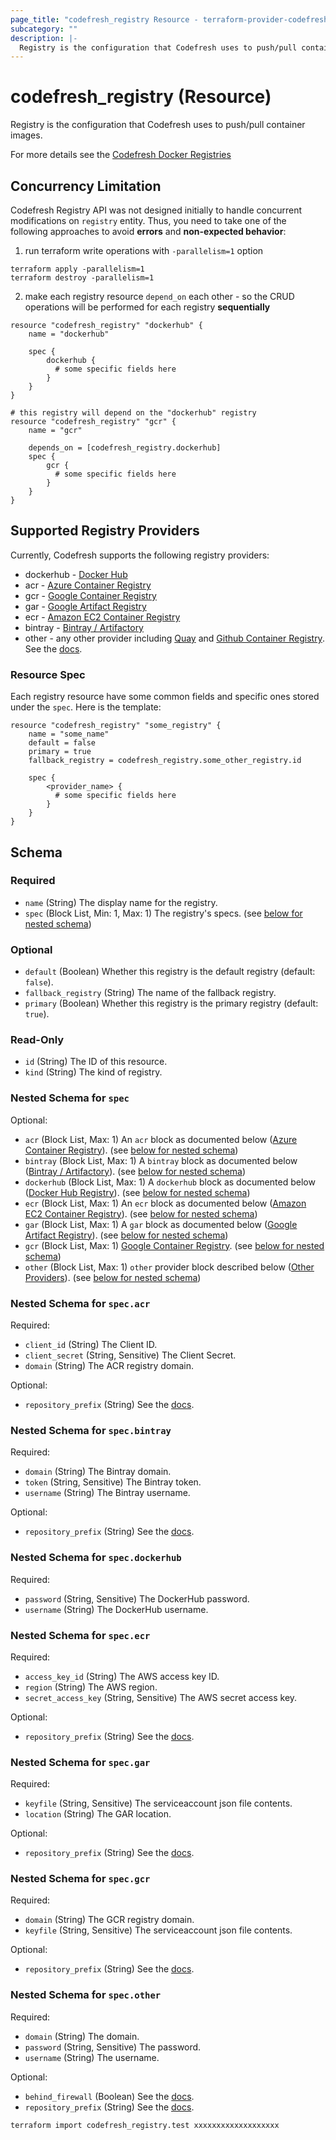 ```yaml
---
page_title: "codefresh_registry Resource - terraform-provider-codefresh"
subcategory: ""
description: |-
  Registry is the configuration that Codefresh uses to push/pull container images.
---
```


# codefresh_registry (Resource)

Registry is the configuration that Codefresh uses to push/pull container images.

For more details see the [Codefresh Docker Registries](https://codefresh.io/docs/docs/integrations/docker-registries/)


## Concurrency Limitation 

Codefresh Registry API was not designed initially to handle concurrent modifications on `registry` entity.
Thus, you need to take one of the following approaches to avoid **errors** and **non-expected behavior**:

1) run terraform write operations with `-parallelism=1` option
```shell
terraform apply -parallelism=1
terraform destroy -parallelism=1
```

2) make each registry resource `depend_on` each other - so the CRUD operations will be performed for each registry **sequentially**
```hcl
resource "codefresh_registry" "dockerhub" {
    name = "dockerhub"
  
    spec {
        dockerhub {
          # some specific fields here
        }
    }
}

# this registry will depend on the "dockerhub" registry
resource "codefresh_registry" "gcr" {
    name = "gcr"
    
    depends_on = [codefresh_registry.dockerhub]    
    spec {
        gcr {
          # some specific fields here
        }
    }
}
```

## Supported Registry Providers

Currently, Codefresh supports the following registry providers:
* dockerhub - [Docker Hub](https://codefresh.io/docs/docs/integrations/docker-registries/docker-hub/)
* acr - [Azure Container Registry](https://codefresh.io/docs/docs/integrations/docker-registries/azure-docker-registry)
* gcr - [Google Container Registry](https://codefresh.io/docs/docs/integrations/docker-registries/google-container-registry)
* gar - [Google Artifact Registry](https://codefresh.io/docs/docs/integrations/docker-registries/google-artifact-registry)
* ecr - [Amazon EC2 Container Registry](https://codefresh.io/docs/docs/integrations/docker-registries/amazon-ec2-container-registry)
* bintray - [Bintray / Artifactory](https://codefresh.io/docs/docs/integrations/docker-registries/bintray-io)
* other - any other provider including [Quay](https://codefresh.io/docs/docs/integrations/docker-registries/quay-io) and [Github Container Registry](https://codefresh.io/docs/docs/integrations/docker-registries/github-container-registry). See the [docs](https://codefresh.io/docs/docs/integrations/docker-registries/other-registries).

### Resource Spec

Each registry resource have some common fields and specific ones stored under the `spec`. Here is the template:

```hcl
resource "codefresh_registry" "some_registry" {
    name = "some_name"
    default = false
    primary = true
    fallback_registry = codefresh_registry.some_other_registry.id
  
    spec {
        <provider_name> {
          # some specific fields here
        }
    }
}
```

<!-- schema generated by tfplugindocs -->
## Schema

### Required

- `name` (String) The display name for the registry.
- `spec` (Block List, Min: 1, Max: 1) The registry's specs. (see [below for nested schema](#nestedblock--spec))

### Optional

- `default` (Boolean) Whether this registry is the default registry (default: `false`).
- `fallback_registry` (String) The name of the fallback registry.
- `primary` (Boolean) Whether this registry is the primary registry (default: `true`).

### Read-Only

- `id` (String) The ID of this resource.
- `kind` (String) The kind of registry.

<a id="nestedblock--spec"></a>
### Nested Schema for `spec`

Optional:

- `acr` (Block List, Max: 1) An `acr` block as documented below ([Azure Container Registry](https://codefresh.io/docs/docs/integrations/docker-registries/azure-docker-registry)). (see [below for nested schema](#nestedblock--spec--acr))
- `bintray` (Block List, Max: 1) A `bintray` block as documented below ([Bintray / Artifactory](https://codefresh.io/docs/docs/integrations/docker-registries/bintray-io)). (see [below for nested schema](#nestedblock--spec--bintray))
- `dockerhub` (Block List, Max: 1) A `dockerhub` block as documented below ([Docker Hub Registry](https://codefresh.io/docs/docs/integrations/docker-registries/docker-hub/)). (see [below for nested schema](#nestedblock--spec--dockerhub))
- `ecr` (Block List, Max: 1) An `ecr` block as documented below ([Amazon EC2 Container Registry](https://codefresh.io/docs/docs/integrations/docker-registries/amazon-ec2-container-registry)). (see [below for nested schema](#nestedblock--spec--ecr))
- `gar` (Block List, Max: 1) A `gar` block as documented below ([Google Artifact Registry](https://codefresh.io/docs/docs/integrations/docker-registries/google-artifact-registry)). (see [below for nested schema](#nestedblock--spec--gar))
- `gcr` (Block List, Max: 1) [Google Container Registry](https://codefresh.io/docs/docs/integrations/docker-registries/google-container-registry). (see [below for nested schema](#nestedblock--spec--gcr))
- `other` (Block List, Max: 1) `other` provider block described below ([Other Providers](https://codefresh.io/docs/docs/integrations/docker-registries/other-registries)). (see [below for nested schema](#nestedblock--spec--other))

<a id="nestedblock--spec--acr"></a>
### Nested Schema for `spec.acr`

Required:

- `client_id` (String) The Client ID.
- `client_secret` (String, Sensitive) The Client Secret.
- `domain` (String) The ACR registry domain.

Optional:

- `repository_prefix` (String) See the [docs](https://codefresh.io/docs/docs/integrations/docker-registries/#using-an-optional-repository-prefix).


<a id="nestedblock--spec--bintray"></a>
### Nested Schema for `spec.bintray`

Required:

- `domain` (String) The Bintray domain.
- `token` (String, Sensitive) The Bintray token.
- `username` (String) The Bintray username.

Optional:

- `repository_prefix` (String) See the [docs](https://codefresh.io/docs/docs/integrations/docker-registries/#using-an-optional-repository-prefix).


<a id="nestedblock--spec--dockerhub"></a>
### Nested Schema for `spec.dockerhub`

Required:

- `password` (String, Sensitive) The DockerHub password.
- `username` (String) The DockerHub username.


<a id="nestedblock--spec--ecr"></a>
### Nested Schema for `spec.ecr`

Required:

- `access_key_id` (String) The AWS access key ID.
- `region` (String) The AWS region.
- `secret_access_key` (String, Sensitive) The AWS secret access key.

Optional:

- `repository_prefix` (String) See the [docs](https://codefresh.io/docs/docs/integrations/docker-registries/#using-an-optional-repository-prefix).


<a id="nestedblock--spec--gar"></a>
### Nested Schema for `spec.gar`

Required:

- `keyfile` (String, Sensitive) The serviceaccount json file contents.
- `location` (String) The GAR location.

Optional:

- `repository_prefix` (String) See the [docs](https://codefresh.io/docs/docs/integrations/docker-registries/#using-an-optional-repository-prefix).


<a id="nestedblock--spec--gcr"></a>
### Nested Schema for `spec.gcr`

Required:

- `domain` (String) The GCR registry domain.
- `keyfile` (String, Sensitive) The serviceaccount json file contents.

Optional:

- `repository_prefix` (String) See the [docs](https://codefresh.io/docs/docs/integrations/docker-registries/#using-an-optional-repository-prefix).


<a id="nestedblock--spec--other"></a>
### Nested Schema for `spec.other`

Required:

- `domain` (String) The domain.
- `password` (String, Sensitive) The password.
- `username` (String) The username.

Optional:

- `behind_firewall` (Boolean) See the [docs](https://codefresh.io/docs/docs/administration/behind-the-firewall/#accessing-an-internal-docker-registry).
- `repository_prefix` (String) See the [docs](https://codefresh.io/docs/docs/integrations/docker-registries/#using-an-optional-repository-prefix).

```sh
terraform import codefresh_registry.test xxxxxxxxxxxxxxxxxxx
```